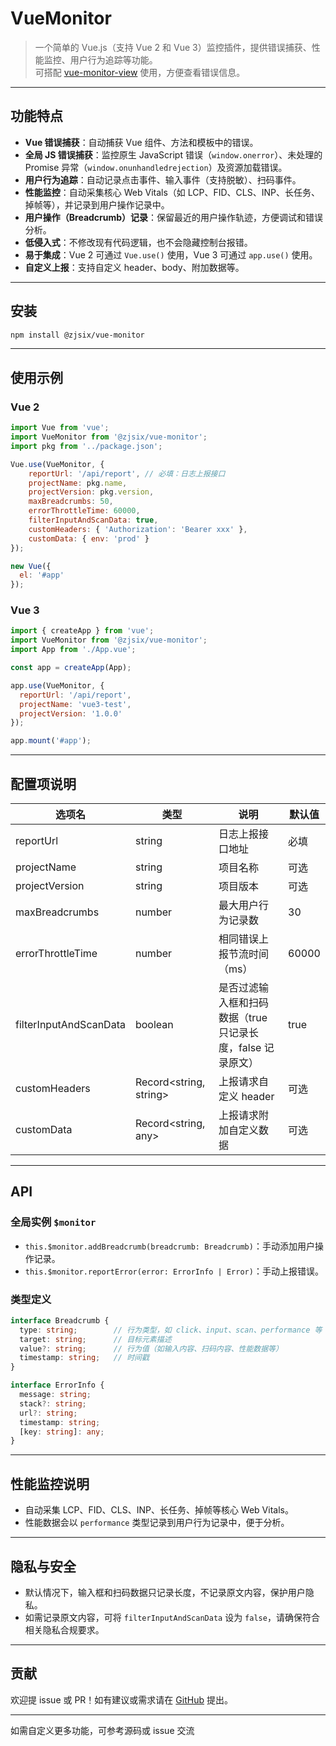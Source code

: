 # VueMonitor

> 一个简单的 Vue.js（支持 Vue 2 和 Vue 3）监控插件，提供错误捕获、性能监控、用户行为追踪等功能。  
> 可搭配 [vue-monitor-view](https://github.com/zjsix/vue-monitor-view) 使用，方便查看错误信息。

---

## 功能特点

- **Vue 错误捕获**：自动捕获 Vue 组件、方法和模板中的错误。
- **全局 JS 错误捕获**：监控原生 JavaScript 错误（`window.onerror`）、未处理的 Promise 异常（`window.onunhandledrejection`）及资源加载错误。
- **用户行为追踪**：自动记录点击事件、输入事件（支持脱敏）、扫码事件。
- **性能监控**：自动采集核心 Web Vitals（如 LCP、FID、CLS、INP、长任务、掉帧等），并记录到用户操作记录中。
- **用户操作（Breadcrumb）记录**：保留最近的用户操作轨迹，方便调试和错误分析。
- **低侵入式**：不修改现有代码逻辑，也不会隐藏控制台报错。
- **易于集成**：Vue 2 可通过 `Vue.use()` 使用，Vue 3 可通过 `app.use()` 使用。
- **自定义上报**：支持自定义 header、body、附加数据等。

---

## 安装

```bash
npm install @zjsix/vue-monitor
```

---

## 使用示例

### Vue 2

```js
import Vue from 'vue';
import VueMonitor from '@zjsix/vue-monitor';
import pkg from '../package.json';

Vue.use(VueMonitor, {
    reportUrl: '/api/report', // 必填：日志上报接口
    projectName: pkg.name,
    projectVersion: pkg.version,
    maxBreadcrumbs: 50,
    errorThrottleTime: 60000,
    filterInputAndScanData: true,
    customHeaders: { 'Authorization': 'Bearer xxx' },
    customData: { env: 'prod' }
});

new Vue({
  el: '#app'
});
```

### Vue 3

```js
import { createApp } from 'vue';
import VueMonitor from '@zjsix/vue-monitor';
import App from './App.vue';

const app = createApp(App);

app.use(VueMonitor, {
  reportUrl: '/api/report',
  projectName: 'vue3-test',
  projectVersion: '1.0.0'
});

app.mount('#app');
```

---

## 配置项说明

| 选项名                   | 类型                        | 说明                                                         | 默认值         |
|--------------------------|-----------------------------|--------------------------------------------------------------|---------------|
| reportUrl                | string                      | 日志上报接口地址                                             | 必填          |
| projectName              | string                      | 项目名称                                                     | 可选          |
| projectVersion           | string                      | 项目版本                                                     | 可选          |
| maxBreadcrumbs           | number                      | 最大用户行为记录数                                             | 30            |
| errorThrottleTime        | number                      | 相同错误上报节流时间（ms）                                   | 60000         |
| filterInputAndScanData   | boolean                     | 是否过滤输入框和扫码数据（true 只记录长度，false 记录原文）   | true          |
| customHeaders            | Record<string, string>       | 上报请求自定义 header                                        | 可选          |
| customData               | Record<string, any>          | 上报请求附加自定义数据                                       | 可选          |


---

## API

### 全局实例 `$monitor`

- `this.$monitor.addBreadcrumb(breadcrumb: Breadcrumb)`：手动添加用户操作记录。
- `this.$monitor.reportError(error: ErrorInfo | Error)`：手动上报错误。

### 类型定义

```typescript
interface Breadcrumb {
  type: string;        // 行为类型，如 click、input、scan、performance 等
  target: string;      // 目标元素描述
  value?: string;      // 行为值（如输入内容、扫码内容、性能数据等）
  timestamp: string;   // 时间戳
}

interface ErrorInfo {
  message: string;
  stack?: string;
  url?: string;
  timestamp: string;
  [key: string]: any;
}
```

---

## 性能监控说明

- 自动采集 LCP、FID、CLS、INP、长任务、掉帧等核心 Web Vitals。
- 性能数据会以 `performance` 类型记录到用户行为记录中，便于分析。

---

## 隐私与安全

- 默认情况下，输入框和扫码数据只记录长度，不记录原文内容，保护用户隐私。
- 如需记录原文内容，可将 `filterInputAndScanData` 设为 `false`，请确保符合相关隐私合规要求。

---

## 贡献

欢迎提 issue 或 PR！如有建议或需求请在 [GitHub](https://github.com/zjsix/vue-monitor) 提出。

---

如需自定义更多功能，可参考源码或 issue 交流
